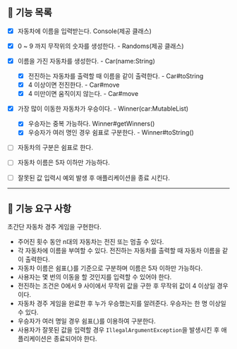 ## 🚀 기능 목록

- [x] 자동차에 이름을 입력받는다. Console(제공 클래스)
- [x] 0 ~ 9 까지 무작위의 숫자를 생성한다. - Randoms(제공 클래스)
- [x] 이름을 가진 자동차를 생성한다. - Car(name:String)
  - [x] 전진하는 자동차를 출력할 때 이름을 같이 출력한다. - Car#toString
  - [x] 4 이상이면 전진한다. - Car#move
  - [x] 4 미만이면 움직이지 않는다. - Car#move 
- [x] 가장 많이 이동한 자동차가 우승이다. - Winner(car:MutableList<Car>)
  - [x] 우승자는 중복 가능하다. Winner#getWinners()
  - [x] 우승자가 여러 명인 경우 쉼표로 구분한다. - Winner#toString()
- [ ] 자동차의 구분은 쉼표로 한다.
- [ ] 자동차 이름은 5자 이하만 가능하다.
- [ ] 잘못된 값 입력시 예외 발생 후 애플리케이션을 종료 시킨다.



---
## 🚀 기능 요구 사항

초간단 자동차 경주 게임을 구현한다.

- 주어진 횟수 동안 n대의 자동차는 전진 또는 멈출 수 있다.
- 각 자동차에 이름을 부여할 수 있다. 전진하는 자동차를 출력할 때 자동차 이름을 같이 출력한다.
- 자동차 이름은 쉼표(,)를 기준으로 구분하며 이름은 5자 이하만 가능하다.
- 사용자는 몇 번의 이동을 할 것인지를 입력할 수 있어야 한다.
- 전진하는 조건은 0에서 9 사이에서 무작위 값을 구한 후 무작위 값이 4 이상일 경우이다.
- 자동차 경주 게임을 완료한 후 누가 우승했는지를 알려준다. 우승자는 한 명 이상일 수 있다.
- 우승자가 여러 명일 경우 쉼표(,)를 이용하여 구분한다.
- 사용자가 잘못된 값을 입력할 경우 `IllegalArgumentException`을 발생시킨 후 애플리케이션은 종료되어야 한다.
